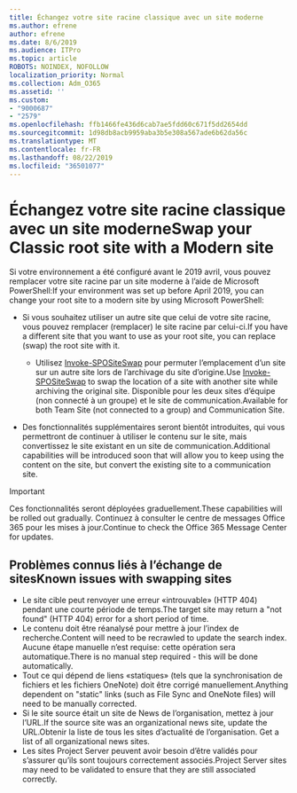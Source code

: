 ```yaml
---
title: Échangez votre site racine classique avec un site moderne
ms.author: efrene
author: efrene
ms.date: 8/6/2019
ms.audience: ITPro
ms.topic: article
ROBOTS: NOINDEX, NOFOLLOW
localization_priority: Normal
ms.collection: Adm_O365
ms.assetid: ''
ms.custom:
- "9000687"
- "2579"
ms.openlocfilehash: ffb1466fe436d6cab7ae5fdd60c671f5dd2654dd
ms.sourcegitcommit: 1d98db8acb9959aba3b5e308a567ade6b62da56c
ms.translationtype: MT
ms.contentlocale: fr-FR
ms.lasthandoff: 08/22/2019
ms.locfileid: "36501077"
---
```

# <a name="swap-your-classic-root-site-with-a-modern-site"></a><span data-ttu-id="fc049-102">Échangez votre site racine classique avec un site moderne</span><span class="sxs-lookup"><span data-stu-id="fc049-102">Swap your Classic root site with a Modern site</span></span>

<span data-ttu-id="fc049-103">Si votre environnement a été configuré avant le 2019 avril, vous pouvez remplacer votre site racine par un site moderne à l’aide de Microsoft PowerShell:</span><span class="sxs-lookup"><span data-stu-id="fc049-103">If your environment was set up before April 2019, you can change your root site to a modern site by using Microsoft PowerShell:</span></span>

- <span data-ttu-id="fc049-104">Si vous souhaitez utiliser un autre site que celui de votre site racine, vous pouvez remplacer (remplacer) le site racine par celui-ci.</span><span class="sxs-lookup"><span data-stu-id="fc049-104">If you have a different site that you want to use as your root site, you can replace (swap) the root site with it.</span></span> 
    - <span data-ttu-id="fc049-105">Utilisez [Invoke-SPOSiteSwap](https://docs.microsoft.com/powershell/module/sharepoint-online/invoke-spositeswap?view=sharepoint-ps) pour permuter l’emplacement d’un site sur un autre site lors de l’archivage du site d’origine.</span><span class="sxs-lookup"><span data-stu-id="fc049-105">Use [Invoke-SPOSiteSwap](https://docs.microsoft.com/powershell/module/sharepoint-online/invoke-spositeswap?view=sharepoint-ps) to swap the location of a site with another site while archiving the original site.</span></span> <span data-ttu-id="fc049-106">Disponible pour les deux sites d’équipe (non connecté à un groupe) et le site de communication.</span><span class="sxs-lookup"><span data-stu-id="fc049-106">Available for both Team Site (not connected to a group) and Communication Site.</span></span> 

- <span data-ttu-id="fc049-107">Des fonctionnalités supplémentaires seront bientôt introduites, qui vous permettront de continuer à utiliser le contenu sur le site, mais convertissez le site existant en un site de communication.</span><span class="sxs-lookup"><span data-stu-id="fc049-107">Additional capabilities will be introduced soon that will allow you to keep using the content on the site, but convert the existing site to a communication site.</span></span> 
>[!Important]
><span data-ttu-id="fc049-108">Ces fonctionnalités seront déployées graduellement.</span><span class="sxs-lookup"><span data-stu-id="fc049-108">These capabilities will be rolled out gradually.</span></span> <span data-ttu-id="fc049-109">Continuez à consulter le centre de messages Office 365 pour les mises à jour.</span><span class="sxs-lookup"><span data-stu-id="fc049-109">Continue to check the Office 365 Message Center for updates.</span></span> 

## <a name="known-issues-with-swapping-sites"></a><span data-ttu-id="fc049-110">Problèmes connus liés à l’échange de sites</span><span class="sxs-lookup"><span data-stu-id="fc049-110">Known issues with swapping sites</span></span>

- <span data-ttu-id="fc049-111">Le site cible peut renvoyer une erreur «introuvable» (HTTP 404) pendant une courte période de temps.</span><span class="sxs-lookup"><span data-stu-id="fc049-111">The target site may return a "not found" (HTTP 404) error for a short period of time.</span></span>
- <span data-ttu-id="fc049-112">Le contenu doit être réanalysé pour mettre à jour l’index de recherche.</span><span class="sxs-lookup"><span data-stu-id="fc049-112">Content will need to be recrawled to update the search index.</span></span> <span data-ttu-id="fc049-113">Aucune étape manuelle n’est requise: cette opération sera automatique.</span><span class="sxs-lookup"><span data-stu-id="fc049-113">There is no manual step required - this will be done automatically.</span></span>
- <span data-ttu-id="fc049-114">Tout ce qui dépend de liens «statiques» (tels que la synchronisation de fichiers et les fichiers OneNote) doit être corrigé manuellement.</span><span class="sxs-lookup"><span data-stu-id="fc049-114">Anything dependent on "static" links (such as File Sync and OneNote files) will need to be manually corrected.</span></span>
- <span data-ttu-id="fc049-115">Si le site source était un site de News de l’organisation, mettez à jour l’URL.</span><span class="sxs-lookup"><span data-stu-id="fc049-115">If the source site was an organizational news site, update the URL.</span></span><span data-ttu-id="fc049-116">Obtenir la liste de tous les sites d’actualité de l’organisation.</span><span class="sxs-lookup"><span data-stu-id="fc049-116"> Get a list of all organizational news sites.</span></span>
- <span data-ttu-id="fc049-117">Les sites Project Server peuvent avoir besoin d’être validés pour s’assurer qu’ils sont toujours correctement associés.</span><span class="sxs-lookup"><span data-stu-id="fc049-117">Project Server sites may need to be validated to ensure that they are still associated correctly.</span></span>






